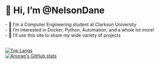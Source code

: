 <h1>👋 Hi, I’m @NelsonDane</h1>
- 🏫 I'm a Computer Engineering student at Clarkson University<br>
- 🙂 I’m interested in Docker, Python, Automation, and a whole lot more!<br>
- 👀 I'll use this site to share my wide variety of projects<br><br>

[![Top Langs](https://github-readme-stats.vercel.app/api/top-langs/?username=NelsonDane&theme=dark&langs_count=5&layout=compact&hide=MakeFile,Logos)](https://github.com/anuraghazra/github-readme-stats)
<br>
[![Anurag's GitHub stats](https://github-readme-stats.vercel.app/api?username=NelsonDane&count_private=true&show_icons=true&theme=dark)](https://github.com/anuraghazra/github-readme-stats)

<!---
NelsonDane/NelsonDane is a ✨ special ✨ repository because its `README.md` (this file) appears on your GitHub profile.
You can click the Preview link to take a look at your changes.
--->
